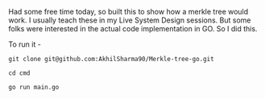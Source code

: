 Had some free time today, so built this to show how a merkle tree would work. I usually teach these in my Live System Design sessions. But some folks were interested in the actual code implementation in GO. 
So I did this.

To run it - 

`git clone git@github.com:AkhilSharma90/Merkle-tree-go.git`

`cd cmd`

`go run main.go`
